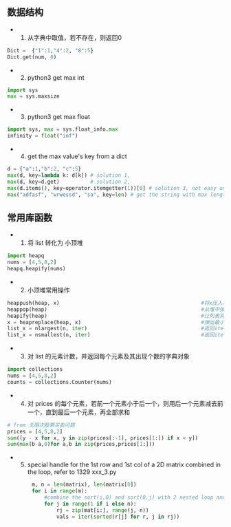 ## 数据结构
- 1. 从字典中取值，若不存在，则返回0
```py
Dict =  {"1":1,"4":2, "8":5}
Dict.get(num, 0)
```
- 2. python3 get max int
```py
import sys
max = sys.maxsize
```
- 3. python3 get max float
```py
import sys, max = sys.float_info.max
infinity = float("inf")
```
- 4. get the max value's key from a dict
```py
d = {"a":1,"b":2, "c":5}
max(d, key=lambda k: d[k]) # solution 1,
max(d, key=d.get)          # solution 2,
max(d.items(), key=operator.itemgetter(1))[0] # solution 3, not easy understanding, not recomended,
max("adfasf", "wrwessd", "sa", key=len) # get the string with max length,from problem 005 py_2,
```


## 常用库函数
- 1. 将 list 转化为 小顶堆
```py
import heapq
nums = [4,5,8,2]
heapq.heapify(nums)
```
- 2. 小顶堆常用操作
```py
heappush(heap, x)                                              #将x压入堆中
heappop(heap)                                                  #从堆中弹出最小的元素
heapify(heap)                                                  #让列表具备堆特征
x = heapreplace(heap, x)                                       #弹出最小的元素，并将x压入堆中
list_x = nlargest(n, iter)                                     #返回iter中n个最大的元素
list_x = nsmallest(n, iter)                                    #返回iter中n个最小的元素
```
- 3. 对 list 的元素计数，并返回每个元素及其出现个数的字典对象
```py
import collections
nums = [4,5,8,2]
counts = collections.Counter(nums)
```
- 4. 对 prices 的每个元素，若前一个元素小于后一个，则用后一个元素减去前一个，直到最后一个元素，再全部求和
```py
# from 无限次股票买卖问题
prices = [4,5,8,2]
sum([y - x for x, y in zip(prices[:-1], prices[1:]) if x < y])
sum(max(b-a,0)for a,b in zip(prices,prices[1:]))
```
- 5. special handle for the 1st row and 1st col of a 2D matrix combined in the loop, refer to 1329 xxx_3.py
```py
        m, n = len(matrix), len(matrix[0])
        for i in range(m):
            #combine the sort(i,0) and sort(0,j) with 2 nested loop and below if condition judgement.
            for j in range(1 if i else n):
                rj = zip(mat[i:], range(j, n))
                vals = iter(sorted(r[j] for r, j in rj))                
```